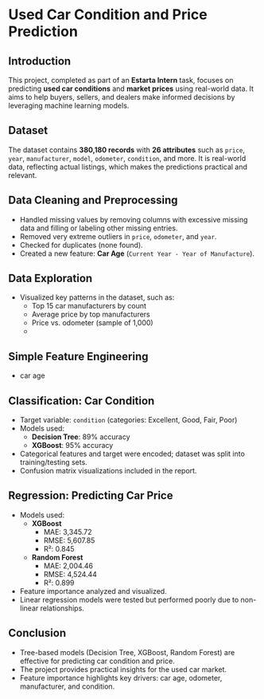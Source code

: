 # Used Car Condition and Price Prediction

## Introduction
This project, completed as part of an **Estarta Intern** task, focuses on predicting **used car conditions** and **market prices** using real-world data. It aims to help buyers, sellers, and dealers make informed decisions by leveraging machine learning models.

## Dataset
The dataset contains **380,180 records** with **26 attributes** such as `price`, `year`, `manufacturer`, `model`, `odometer`, `condition`, and more. It is real-world data, reflecting actual listings, which makes the predictions practical and relevant.

## Data Cleaning and Preprocessing
- Handled missing values by removing columns with excessive missing data and filling or labeling other missing entries.
- Removed very extreme outliers in `price`, `odometer`, and `year`.
- Checked for duplicates (none found).
- Created a new feature: **Car Age** (`Current Year - Year of Manufacture`).

## Data Exploration
- Visualized key patterns in the dataset, such as:
  - Top 15 car manufacturers by count
  - Average price by top manufacturers
  - Price vs. odometer (sample of 1,000)
  - 
## Simple Feature Engineering 
  - car age

## Classification: Car Condition
- Target variable: `condition` (categories: Excellent, Good, Fair, Poor)
- Models used:
  - **Decision Tree**: 89% accuracy
  - **XGBoost**: 95% accuracy
- Categorical features and target were encoded; dataset was split into training/testing sets.
- Confusion matrix visualizations included in the report.

## Regression: Predicting Car Price
- Models used:
  - **XGBoost**
    - MAE: 3,345.72
    - RMSE: 5,607.85
    - R²: 0.845
  - **Random Forest**
    - MAE: 2,004.46
    - RMSE: 4,524.44
    - R²: 0.899
- Feature importance analyzed and visualized.
- Linear regression models were tested but performed poorly due to non-linear relationships.

## Conclusion
- Tree-based models (Decision Tree, XGBoost, Random Forest) are effective for predicting car condition and price.
- The project provides practical insights for the used car market.
- Feature importance highlights key drivers: car age, odometer, manufacturer, and condition.
